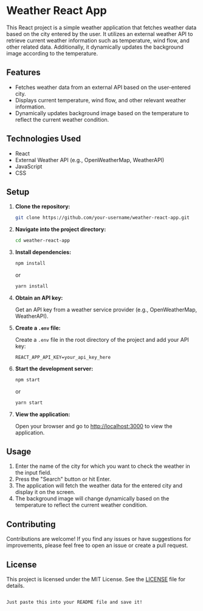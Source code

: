 # Weather React App

This React project is a simple weather application that fetches weather data based on the city entered by the user. It utilizes an external weather API to retrieve current weather information such as temperature, wind flow, and other related data. Additionally, it dynamically updates the background image according to the temperature.

## Features

- Fetches weather data from an external API based on the user-entered city.
- Displays current temperature, wind flow, and other relevant weather information.
- Dynamically updates background image based on the temperature to reflect the current weather condition.

## Technologies Used

- React
- External Weather API (e.g., OpenWeatherMap, WeatherAPI)
- JavaScript
- CSS

## Setup

1. **Clone the repository:**

   ```bash
   git clone https://github.com/your-username/weather-react-app.git
   ```

2. **Navigate into the project directory:**

   ```bash
   cd weather-react-app
   ```

3. **Install dependencies:**

   ```bash
   npm install
   ```

   or

   ```bash
   yarn install
   ```

4. **Obtain an API key:**

   Get an API key from a weather service provider (e.g., OpenWeatherMap, WeatherAPI).

5. **Create a `.env` file:**

   Create a `.env` file in the root directory of the project and add your API key:

   ```
   REACT_APP_API_KEY=your_api_key_here
   ```

6. **Start the development server:**

   ```bash
   npm start
   ```

   or

   ```bash
   yarn start
   ```

7. **View the application:**

   Open your browser and go to [http://localhost:3000](http://localhost:3000) to view the application.

## Usage

1. Enter the name of the city for which you want to check the weather in the input field.
2. Press the "Search" button or hit Enter.
3. The application will fetch the weather data for the entered city and display it on the screen.
4. The background image will change dynamically based on the temperature to reflect the current weather condition.

## Contributing

Contributions are welcome! If you find any issues or have suggestions for improvements, please feel free to open an issue or create a pull request.

## License

This project is licensed under the MIT License. See the [LICENSE](LICENSE) file for details.
```

Just paste this into your README file and save it!
